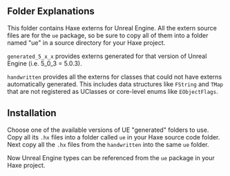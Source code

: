 ## Folder Explanations

This folder contains Haxe externs for Unreal Engine.
All the extern source files are for the `ue` package, so be sure to copy all of them into a folder named "ue" in a source directory for your Haxe project.

`generated_5_x_x` provides externs generated for that version of Unreal Engine (i.e. 5_0_3 = 5.0.3).

`handwritten` provides all the externs for classes that could not have externs automatically generated. This includes data structures like `FString` and `TMap` that are not registered as UClasses or core-level enums like `EObjectFlags`.

## Installation

Choose one of the available versions of UE "generated" folders to use. Copy all its `.hx` files into a folder called `ue` in your Haxe source code folder. Next copy all the `.hx` files from the `handwritten` into the same `ue` folder.

Now Unreal Engine types can be referenced from the `ue` package in your Haxe project.

